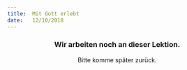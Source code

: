 ```yaml
---
title:  Mit Gott erlebt
date:   12/10/2018
---
```


### <center>Wir arbeiten noch an dieser Lektion.</center>
<center>Bitte komme später zurück.</center>
